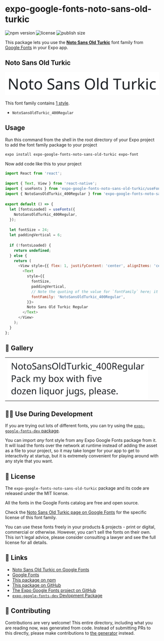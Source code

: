# expo-google-fonts-noto-sans-old-turkic

![npm version](https://flat.badgen.net/npm/v/expo-google-fonts-noto-sans-old-turkic)
![license](https://flat.badgen.net/github/license/expo/google-fonts)
![publish size](https://flat.badgen.net/packagephobia/install/expo-google-fonts-noto-sans-old-turkic)

This package lets you use the [**Noto Sans Old Turkic**](https://fonts.google.com/specimen/Noto+Sans+Old+Turkic) font family from [Google Fonts](https://fonts.google.com/) in your Expo app.

## Noto Sans Old Turkic

![Noto Sans Old Turkic](./font-family.png)

This font family contains [1 style](#-gallery).

- `NotoSansOldTurkic_400Regular`

## Usage

Run this command from the shell in the root directory of your Expo project to add the font family package to your project
```sh
expo install expo-google-fonts-noto-sans-old-turkic expo-font
```

Now add code like this to your project
```js
import React from 'react';

import { Text, View } from 'react-native';
import { useFonts } from 'expo-google-fonts-noto-sans-old-turkic/useFonts';
import { NotoSansOldTurkic_400Regular } from 'expo-google-fonts-noto-sans-old-turkic/400Regular';

export default () => {
  let [fontsLoaded] = useFonts({
    NotoSansOldTurkic_400Regular,
  });

  let fontSize = 24;
  let paddingVertical = 6;

  if (!fontsLoaded) {
    return undefined;
  } else {
    return (
      <View style={{ flex: 1, justifyContent: 'center', alignItems: 'center' }}>
        <Text
          style={{
            fontSize,
            paddingVertical,
            // Note the quoting of the value for `fontFamily` here; it expects a string!
            fontFamily: 'NotoSansOldTurkic_400Regular',
          }}>
          Noto Sans Old Turkic Regular
        </Text>
      </View>
    );
  }
};

```

## 🔡 Gallery


||||
|-|-|-|
|![NotoSansOldTurkic_400Regular](.//400Regular/NotoSansOldTurkic_400Regular.ttf.png)||||


## 👩‍💻 Use During Development

If you are trying out lots of different fonts, you can try using the [`expo-google-fonts-dev` package](https://github.com/freeboub/google-fonts/tree/master/font-packages/dev#readme).

You can import *any* font style from any Expo Google Fonts package from it. It will load the fonts
over the network at runtime instead of adding the asset as a file to your project, so it may take longer
for your app to get to interactivity at startup, but it is extremely convenient
for playing around with any style that you want.

## 📖 License

The `expo-google-fonts-noto-sans-old-turkic` package and its code are released under the MIT license.

All the fonts in the Google Fonts catalog are free and open source.

Check the [Noto Sans Old Turkic page on Google Fonts](https://fonts.google.com/specimen/Noto+Sans+Old+Turkic) for the specific license of this font family.

You can use these fonts freely in your products & projects - print or digital, commercial or otherwise. However, you can't sell the fonts on their own. This isn't legal advice, please consider consulting a lawyer and see the full license for all details.

## 🔗 Links

- [Noto Sans Old Turkic on Google Fonts](https://fonts.google.com/specimen/Noto+Sans+Old+Turkic)
- [Google Fonts](https://fonts.google.com/)
- [This package on npm](https://www.npmjs.com/package/expo-google-fonts-noto-sans-old-turkic)
- [This package on GitHub](https://github.com/freeboub/google-fonts/tree/master/font-packages/noto-sans-old-turkic)
- [The Expo Google Fonts project on GitHub](https://github.com/freeboub/google-fonts)
- [`expo-google-fonts-dev` Devlopment Package](https://github.com/freeboub/google-fonts/tree/master/font-packages/dev)

## 🤝 Contributing

Contributions are very welcome! This entire directory, including what you are reading now, was generated from code. Instead of submitting PRs to this directly, please make contributions to [the generator](https://github.com/freeboub/google-fonts/tree/master/packages/generator) instead.
